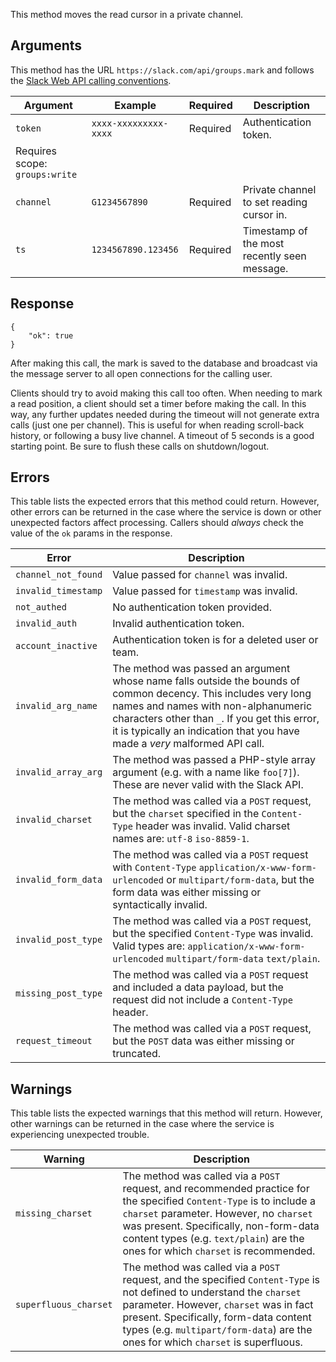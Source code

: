 This method moves the read cursor in a private channel.

## Arguments

This method has the URL `https://slack.com/api/groups.mark` and follows the [Slack Web API calling conventions](/web#basics).

| Argument | Example | Required | Description |
| --- | --- | --- | --- |
| `token` | `xxxx-xxxxxxxxx-xxxx` | Required | Authentication token.  
Requires scope: `groups:write` |
| `channel` | `G1234567890` | Required | Private channel to set reading cursor in. |
| `ts` | `1234567890.123456` | Required | Timestamp of the most recently seen message. |

## Response

```
{
    "ok": true
}
```

After making this call, the mark is saved to the database and broadcast via the message server to all open connections for the calling user.

Clients should try to avoid making this call too often. When needing to mark a read position, a client should set a timer before making the call. In this way, any further updates needed during the timeout will not generate extra calls (just one per channel). This is useful for when reading scroll-back history, or following a busy live channel. A timeout of 5 seconds is a good starting point. Be sure to flush these calls on shutdown/logout.

## Errors

This table lists the expected errors that this method could return. However, other errors can be returned in the case where the service is down or other unexpected factors affect processing. Callers should _always_ check the value of the `ok` params in the response.

| Error | Description |
| --- | --- |
| `channel_not_found` | Value passed for `channel` was invalid. |
| `invalid_timestamp` | Value passed for `timestamp` was invalid. |
| `not_authed` | No authentication token provided. |
| `invalid_auth` | Invalid authentication token. |
| `account_inactive` | Authentication token is for a deleted user or team. |
| `invalid_arg_name` | The method was passed an argument whose name falls outside the bounds of common decency. This includes very long names and names with non-alphanumeric characters other than `_`. If you get this error, it is typically an indication that you have made a _very_ malformed API call. |
| `invalid_array_arg` | The method was passed a PHP-style array argument (e.g. with a name like `foo[7]`). These are never valid with the Slack API. |
| `invalid_charset` | The method was called via a `POST` request, but the `charset` specified in the `Content-Type` header was invalid. Valid charset names are: `utf-8` `iso-8859-1`. |
| `invalid_form_data` | The method was called via a `POST` request with `Content-Type` `application/x-www-form-urlencoded` or `multipart/form-data`, but the form data was either missing or syntactically invalid. |
| `invalid_post_type` | The method was called via a `POST` request, but the specified `Content-Type` was invalid. Valid types are: `application/x-www-form-urlencoded` `multipart/form-data` `text/plain`. |
| `missing_post_type` | The method was called via a `POST` request and included a data payload, but the request did not include a `Content-Type` header. |
| `request_timeout` | The method was called via a `POST` request, but the `POST` data was either missing or truncated. |

## Warnings

This table lists the expected warnings that this method will return. However, other warnings can be returned in the case where the service is experiencing unexpected trouble.

| Warning | Description |
| --- | --- |
| `missing_charset` | The method was called via a `POST` request, and recommended practice for the specified `Content-Type` is to include a `charset` parameter. However, no `charset` was present. Specifically, non-form-data content types (e.g. `text/plain`) are the ones for which `charset` is recommended. |
| `superfluous_charset` | The method was called via a `POST` request, and the specified `Content-Type` is not defined to understand the `charset` parameter. However, `charset` was in fact present. Specifically, form-data content types (e.g. `multipart/form-data`) are the ones for which `charset` is superfluous. |


